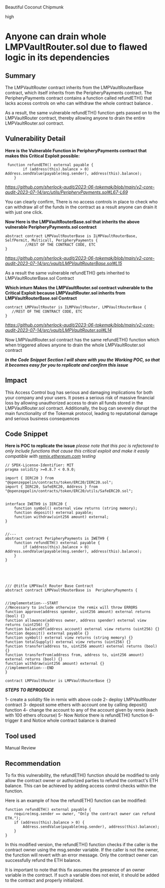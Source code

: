 Beautiful Coconut Chipmunk

high

# Anyone can drain whole LMPVaultRouter.sol due to flawed logic in its dependencies
## Summary

The LMPVaultRouter contract inherits from the LMPVaultRouterBase contract, which itself inherits from the PeripheryPayments contract. The PeripheryPayments contract contains a function called refundETH() that lacks access controls on who can withdraw the whole contract balance . 

As a result, the same vulnerable refundETH() function gets passed on to the LMPVaultRouter contract, thereby allowing anyone to drain the entire LMPVaultRouter.sol  contract.

## Vulnerability Detail

**Here is the Vulnerable Function in PeripheryPayments contract that makes this Critical Exploit possible:**

```solidity
 function refundETH() external payable {
        if (address(this).balance > 0) Address.sendValue(payable(msg.sender), address(this).balance);
    }
```
_https://github.com/sherlock-audit/2023-06-tokemak/blob/main/v2-core-audit-2023-07-14/src/utils/PeripheryPayments.sol#L67-L69_

You can clearly confirm, There is no access controls in place to check who can withdraw all of the funds in the contract as a result anyone can drain it with just one click.

**Now Here is the LMPVaultRouterBase.sol that inherits the above vulnerable PeripheryPayments.sol contract**
```solidity
abstract contract LMPVaultRouterBase is ILMPVaultRouterBase, SelfPermit, Multicall, PeripheryPayments {
         //REST OF THE CONTRACT CODE, ETC
}
```

_https://github.com/sherlock-audit/2023-06-tokemak/blob/main/v2-core-audit-2023-07-14/src/vault/LMPVaultRouterBase.sol#L15_

As a result the same vulnerable refundETH() gets inherited to LMPVaultRouterBase.sol Contract

**Which inturn Makes the LMPVaultRouter.sol contract vulnerable to the Critical Exploit because LMPVaultRouter.sol inherits from LMPVaultRouterBase.sol Contract**

```solidity
contract LMPVaultRouter is ILMPVaultRouter, LMPVaultRouterBase {
   //REST OF THE CONTRACT CODE, ETC
}
```

_https://github.com/sherlock-audit/2023-06-tokemak/blob/main/v2-core-audit-2023-07-14/src/vault/LMPVaultRouter.sol#L14_

Now LMPVaultRouter.sol contract has the same refundETH()  function which when triggered allows anyone to drain the whole
LMPVaultRouter.sol contract

**_In the Code Snippet Section I will share with you the Working POC, so that it becomes easy for you to replicate and confirm
this issue_**

## Impact

This Access Control  bug has serious and damaging implications for both your company and your users. It poses a serious risk of massive financial loss by allowing unauthorized access to drain all funds stored in the LMPVaultRouter.sol contract. Additionally, the bug can severely disrupt the main functionality of the Tokemak protocol, leading to reputational damage and serious business consequences

## Code Snippet

**Here is POC to replicate the issue**
_please note that this poc is refactored to only include functions that cause this critical exploit and make it easily compatible with [remix.ethereum.com](https://remix.ethereum.org/) testing_

```solidity
// SPDX-License-Identifier: MIT
pragma solidity >=0.8.7 < 0.9.0;

import { IERC20 } from "@openzeppelin/contracts/token/ERC20/IERC20.sol";
import { IERC20, SafeERC20, Address } from "@openzeppelin/contracts/token/ERC20/utils/SafeERC20.sol";


interface IWETH9 is IERC20 {
    function symbol() external view returns (string memory);
    function deposit() external payable;
    function withdraw(uint256 amount) external;
}


//---
abstract contract PeripheryPayments is IWETH9 {
    function refundETH() external payable {
        if (address(this).balance > 0) Address.sendValue(payable(msg.sender), address(this).balance);
    }
}





/// @title LMPVault Router Base Contract
abstract contract LMPVaultRouterBase is  PeripheryPayments {


//implementation---START
//Necessary to include otherwise the remix will throw ERRORS
function approve(address spender, uint256 amount) external returns (bool) {}
function allowance(address owner, address spender) external view returns (uint256) {}
function balanceOf(address account) external view returns (uint256) {}
function deposit() external payable {}
function symbol() external view returns (string memory) {}
function totalSupply() external view returns (uint256) {}
function transfer(address to, uint256 amount) external returns (bool) {}
function transferFrom(address from, address to, uint256 amount) external returns (bool) {}
function withdraw(uint256 amount) external {}
//implementation---END
}

contract LMPVaultRouter is LMPVaultRouterBase {}  
```
**_STEPS TO REPRODUCE_**

1- create a solidity file in remix  with above code
2- deploy LMPVaultRouter contract
3- deposit some ethers with account one by calling deposit()  function
4- change the account to any of the account given by remix (each with 100 ethers ofcourse)
5- Now Notice there is refundETH() function
6- trigger it and Notice whole contract balance is drained


## Tool used

Manual Review

## Recommendation

To fix this vulnerability, the refundETH() function should be modified to only allow the contract owner or authorized parties to refund the contract's ETH balance. This can be achieved by adding access control checks within the function.

Here is an example of how the refundETH() function can be modified:
```solidity
function refundETH() external payable {
    require(msg.sender == owner, "Only the contract owner can refund ETH.");
    if (address(this).balance > 0) {
        Address.sendValue(payable(msg.sender), address(this).balance);
    }
}
```
In this modified version, the refundETH() function checks if the caller is the contract owner using the msg.sender variable. If the caller is not the owner, the function will revert with an error message. Only the contract owner can successfully refund the ETH balance.

It is important to note that this fix assumes the presence of an owner variable in the contract. If such a variable does not exist, it should be added to the contract and properly initialized.

